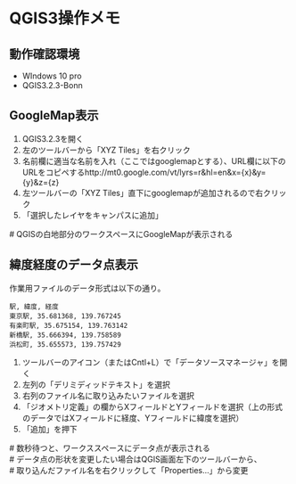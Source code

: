 # QGIS3操作メモ

## 動作確認環境
- WIndows 10 pro
- QGIS3.2.3-Bonn

## GoogleMap表示
1. QGIS3.2.3を開く
1. 左のツールバーから「XYZ Tiles」を右クリック
1. 名前欄に適当な名前を入れ（ここではgooglemapとする）、URL欄に以下のURLをコピペするhttp://mt0.google.com/vt/lyrs=r&hl=en&x={x}&y={y}&z={z}
1. 左ツールバーの「XYZ Tiles」直下にgooglemapが追加されるので右クリック
1. 「選択したレイヤをキャンパスに追加」

\# QGISの白地部分のワークスペースにGoogleMapが表示される

## 緯度経度のデータ点表示
作業用ファイルのデータ形式は以下の通り。

~~~csv
駅, 緯度, 経度
東京駅, 35.681368, 139.767245
有楽町駅, 35.675154, 139.763142
新橋駅, 35.666394, 139.758589
浜松町, 35.655573, 139.757429
~~~

1. ツールバーのアイコン（またはCntl+L）で「データソースマネージャ」を開く
1. 左列の「デリミディッドテキスト」を選択
1. 右列のファイル名に取り込みたいファイルを選択
1. 「ジオメトリ定義」の欄からXフィールドとYフィールドを選択（上の形式のデータではXフィールドに経度、Yフィールドに緯度を選択）
1. 「追加」を押下

\# 数秒待つと、ワークススペースにデータ点が表示される <br>
\# データ点の形状を変更したい場合はQGIS画面左下のツールバーから、<br>
\# 取り込んだファイル名を右クリックして「Properties...」から変更
